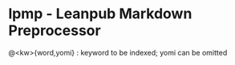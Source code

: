 lpmp - Leanpub Markdown Preprocessor
====

@&lt;kw&gt;{word,yomi} : keyword to be indexed; yomi can be omitted
